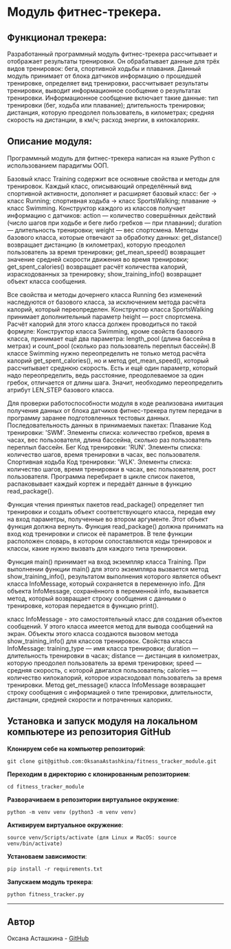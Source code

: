 # Модуль фитнес-трекера.

## Функционал трекера: 
Разработанный программный модуль фитнес-трекера рассчитывает и отображает результаты тренировки. Он обрабатывает данные для трёх видов тренировок: бега, спортивной ходьбы и плавания. Данный модуль принимает от блока датчиков информацию о прошедшей тренировке, определяет вид тренировки, рассчитывает результаты тренировки, выводит информационное сообщение о результатах тренировки. Информационное сообщение включает такие данные: тип тренировки (бег, ходьба или плавание); длительность тренировки; дистанция, которую преодолел пользователь, в километрах; средняя скорость на дистанции, в км/ч; расход энергии, в килокалориях.
 
## Описание модуля:
Программный модуль для фитнес-трекера написан на языке Python с использованием парадигмы ООП. 

Базовый класс Training содержит все основные свойства и методы для тренировок. Каждый класс, описывающий определённый вид спортивной активности, дополняет и расширяет базовый класс: бег → класс Running; спортивная ходьба → класс SportsWalking; плавание → класс Swimming. Конструктор каждого из классов получает информацию с датчиков: action — количество совершённых действий (число шагов при ходьбе и беге либо гребков — при плавании); duration — длительность тренировки; weight — вес спортсмена. Методы базового класса, которые отвечают за обработку данных: get_distance() возвращает дистанцию (в километрах), которую преодолел пользователь за время тренировки; get_mean_speed() возвращает значение средней скорости движения во время тренировки; get_spent_calories() возвращает расчёт количества калорий, израсходованных за тренировку; show_training_info() возвращает объект класса сообщения.

Все свойства и методы дочернего класса Running без изменений наследуются от базового класса, за исключением метода расчёта калорий, который переопределен.
Конструктор класса SportsWalking принимает дополнительный параметр height — рост спортсмена. Расчёт калорий для этого класса должен проводиться по такой формуле:
Конструктор класса Swimming, кроме свойств базового класса, принимает ещё два параметра: length_pool (длина бассейна в метрах) и count_pool (сколько раз пользователь переплыл бассейн).В классе Swimming нужно переопределить не только метод расчёта калорий get_spent_calories(), но и метод get_mean_speed(), который рассчитывает среднюю скорость. Есть и ещё один параметр, который надо переопределить, ведь расстояние, преодолеваемое за один гребок, отличается от длины шага. Значит, необходимо переопределить атрибут LEN_STEP базового класса.

Для проверки работоспособности модуля в коде реализована имитация получения данных от блока датчиков фитнес-трекера путем передачи в программу заранее подготовленных тестовых данных.
Последовательность данных в принимаемых пакетах:
Плавание
Код тренировки: 'SWM'.
Элементы списка: количество гребков, время в часах, вес пользователя, длина бассейна, сколько раз пользователь переплыл бассейн.
Бег
Код тренировки: 'RUN'.
Элементы списка: количество шагов, время тренировки в часах, вес пользователя.
Спортивная ходьба
Код тренировки: 'WLK'.
Элементы списка: количество шагов, время тренировки в часах, вес пользователя, рост пользователя.
Программа перебирает в цикле список пакетов, распаковывает каждый кортеж и передаёт данные в функцию read_package(). 

Функция чтения принятых пакетов read_package() определяет тип тренировки и создать объект соответствующего класса, передав ему на вход параметры, полученные во втором аргументе. Этот объект функция должна вернуть. Функция read_package() должна принимать на вход код тренировки и список её параметров. В теле функции расположен словарь, в котором сопоставляются коды тренировок и классы, какие нужно вызвать для каждого типа тренировки.

Функция main() принимает на вход экземпляр класса Training. При выполнении функции main() для этого экземпляра вызвается метод show_training_info(), результатом выполнения которого является объект класса InfoMessage, который сохраняется в переменную info.
Для объекта InfoMessage, сохранённого в переменной info, вызывается метод, который возвращает строку сообщения с данными о тренировке, которая передается в функцию print().

класс InfoMessage - это самостоятельный класс для создания объектов сообщений. У этого класса имеется метод для вывода сообщений на экран. Объекты этого класса создаются вызовом метода show_training_info() для классов тренировок.
Свойства класса InfoMessage: training_type — имя класса тренировки; duration — длительность тренировки в часах; distance — дистанция в километрах, которую преодолел пользователь за время тренировки; speed — средняя скорость, с которой двигался пользователь;
calories — количество килокалорий, которое израсходовал пользователь за время тренировки. Метод get_message() класса InfoMessage возвращает строку сообщения с информацией о типе тренировки, длительности, дистанции, средней скорости и потраченных калориях. 

## Установка и запуск модуля на локальном компьютере из репозитория GitHub

__Клонируем себе на компьютер репозиторий__: 
```
git clone git@github.com:OksanaAstashkina/fitness_tracker_module.git
```

__Переходим в директорию с клонированным репозиторием__:
```
cd fitness_tracker_module
```

__Разворачиваем в репозитории виртуальное окружение__:
```
python -m venv venv (python3 -m venv venv)
```

__Активируем виртуальное окружение__:
```
source venv/Scripts/activate (для Linux и MacOS: source venv/bin/activate)
```

__Установаем зависимости__:
```
pip install -r requirements.txt
```

__Запускаем модуль трекера__:
```
python fitness_tracker.py
```

***
## Автор
Оксана Асташкина - [GitHub](https://github.com/OksanaAstashkina)

